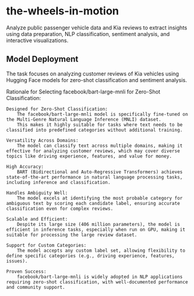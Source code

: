 # the-wheels-in-motion
Analyze public passenger vehicle data and Kia reviews to extract insights using data preparation, NLP classification, sentiment analysis, and interactive visualizations.

## Model Deployment

The task focuses on analyzing customer reviews of Kia vehicles using Hugging Face models for zero-shot classification and sentiment analysis.

Rationale for Selecting facebook/bart-large-mnli for Zero-Shot Classification:

    Designed for Zero-Shot Classification:
        The facebook/bart-large-mnli model is specifically fine-tuned on the Multi-Genre Natural Language Inference (MNLI) dataset.
        This makes it highly suitable for tasks where text needs to be classified into predefined categories without additional training.

    Versatility Across Domains:
        The model can classify text across multiple domains, making it effective for analyzing customer reviews, which may cover diverse topics like driving experience, features, and value for money.

    High Accuracy:
        BART (Bidirectional and Auto-Regressive Transformers) achieves state-of-the-art performance in natural language processing tasks, including inference and classification.

    Handles Ambiguity Well:
        The model excels at identifying the most probable category for ambiguous text by scoring each candidate label, ensuring accurate classification even for complex reviews.

    Scalable and Efficient:
        Despite its large size (406 million parameters), the model is efficient in inference tasks, especially when run on GPU, making it suitable for processing the large review dataset.

    Support for Custom Categories:
        The model accepts any custom label set, allowing flexibility to define specific categories (e.g., driving experience, features, issues).

    Proven Success:
        facebook/bart-large-mnli is widely adopted in NLP applications requiring zero-shot classification, with well-documented performance and community support.